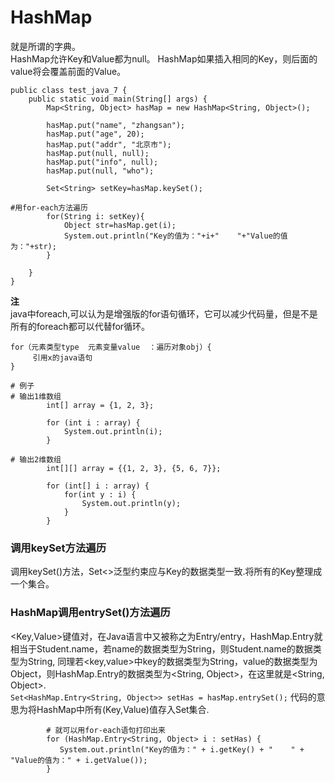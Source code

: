# HashMap
就是所谓的字典。  
HashMap允许Key和Value都为null。
HashMap如果插入相同的Key，则后面的value将会覆盖前面的Value。
```
public class test_java_7 {
    public static void main(String[] args) {
        Map<String, Object> hasMap = new HashMap<String, Object>();

        hasMap.put("name", "zhangsan");
        hasMap.put("age", 20);
        hasMap.put("addr", "北京市");
        hasMap.put(null, null);
        hasMap.put("info", null);
        hasMap.put(null, "who");

        Set<String> setKey=hasMap.keySet();

#用for-each方法遍历
        for(String i: setKey){
            Object str=hasMap.get(i);
            System.out.println("Key的值为："+i+"    "+"Value的值为："+str);
        }

    }
}
```
**注**  
java中foreach,可以认为是增强版的for语句循环，它可以减少代码量，但是不是所有的foreach都可以代替for循环。  
```
for（元素类型type  元素变量value  ：遍历对象obj）{
     引用x的java语句
}

# 例子
# 输出1维数组
        int[] array = {1, 2, 3};

        for (int i : array) {
            System.out.println(i);
        }

# 输出2维数组
        int[][] array = {{1, 2, 3}, {5, 6, 7}};

        for (int[] i : array) {
            for(int y : i) {
                System.out.println(y);
            }
        }

```




### 调用keySet方法遍历
调用keySet()方法，Set<>泛型约束应与Key的数据类型一致.将所有的Key整理成一个集合。  


### HashMap调用entrySet()方法遍历
<Key,Value>键值对，在Java语言中又被称之为Entry/entry，HashMap.Entry就相当于Student.name，若name的数据类型为String，则Student.name的数据类型为String,
同理若<key,value>中key的数据类型为String，value的数据类型为Object，则HashMap.Entry的数据类型为<String, Object>，在这里就是<String, Object>.   
`Set<HashMap.Entry<String, Object>> setHas = hasMap.entrySet();` 代码的意思为将HashMap中所有(Key,Value)值存入Set集合.  
```
        # 就可以用for-each语句打印出来  
        for (HashMap.Entry<String, Object> i : setHas) {
           System.out.println("Key的值为：" + i.getKey() + "    " + "Value的值为：" + i.getValue());
        }
```

